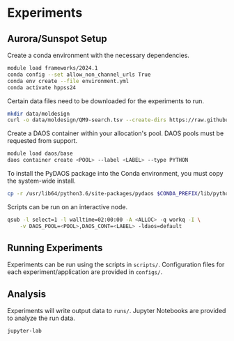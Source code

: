 # Experiments

## Aurora/Sunspot Setup

Create a conda environment with the necessary dependencies.
```bash
module load frameworks/2024.1
conda config --set allow_non_channel_urls True
conda env create --file environment.yml
conda activate hppss24
```

Certain data files need to be downloaded for the experiments to run.
```bash
mkdir data/moldesign
curl -o data/moldesign/QM9-search.tsv --create-dirs https://raw.githubusercontent.com/ExaWorks/molecular-design-parsl-demo/main/data/QM9-search.tsv
```

Create a DAOS container within your allocation's pool.
DAOS pools must be requested from support.
```bash
module load daos/base
daos container create <POOL> --label <LABEL> --type PYTHON
```
To install the PyDAOS package into the Conda environment, you must copy the system-wide install.
```bash
cp -r /usr/lib64/python3.6/site-packages/pydaos $CONDA_PREFIX/lib/python3.11/site-packages
```

Scripts can be run on an interactive node.
```bash
qsub -l select=1 -l walltime=02:00:00 -A <ALLOC> -q workq -I \
    -v DAOS_POOL=<POOL>,DAOS_CONT=<LABEL> -ldaos=default
```

## Running Experiments

Experiments can be run using the scripts in `scripts/`.
Configuration files for each experiment/application are provided in `configs/`.

## Analysis

Experiments will write output data to `runs/`.
Jupyter Notebooks are provided to analyze the run data.
```bash
jupyter-lab
```

